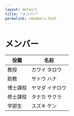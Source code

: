 ```yaml
---
layout: default
title: "メンバー"
permalink: /members.html
---
```

# メンバー

| 役職   | 名前             |
|--------|------------------|
| 教授   | カワイ タロウ   |
| 助教   | サトウ ハナ     |
| 博士課程 | ヤマダ イチロウ |
| 修士課程 | タナカ サクラ   |
| 学部生 | スズキ ケン     |